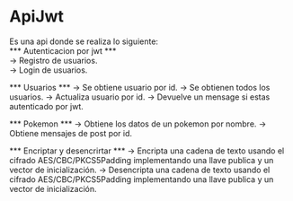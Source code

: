 # ApiJwt

Es una api donde se realiza lo siguiente:<br>
*** Autenticacion por jwt ***<br>
-> Registro de usuarios.<br>
-> Login de usuarios.<br>

*** Usuarios ***
-> Se obtiene usuario por id.
-> Se obtienen todos los usuarios.
-> Actualiza usuario por id.
-> Devuelve un mensage si estas autenticado por jwt.

*** Pokemon ***
-> Obtiene los datos de un pokemon por nombre.
-> Obtiene mensajes de post por id.

*** Encriptar y desencrirtar ***
-> Encripta una cadena de texto usando el cifrado AES/CBC/PKCS5Padding implementando una llave publica y un vector de inicialización.
-> Desencripta una cadena de texto usando el cifrado AES/CBC/PKCS5Padding implementando una llave publica y un vector de inicialización.
